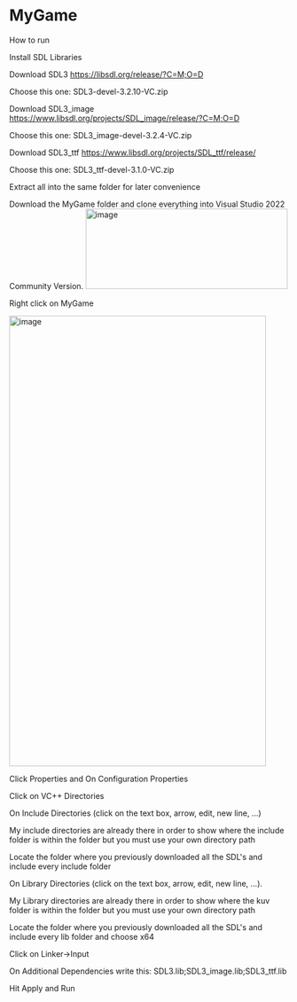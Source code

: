 # MyGame
How to run

Install SDL Libraries

Download SDL3 https://libsdl.org/release/?C=M;O=D

Choose this one: SDL3-devel-3.2.10-VC.zip

Download SDL3_image https://www.libsdl.org/projects/SDL_image/release/?C=M;O=D

Choose this one: SDL3_image-devel-3.2.4-VC.zip

Download SDL3_ttf https://www.libsdl.org/projects/SDL_ttf/release/

Choose this one: SDL3_ttf-devel-3.1.0-VC.zip


Extract all into the same folder for later convenience 

Download the MyGame folder and clone everything into Visual Studio 2022 Community Version.
<img width="364" height="145" alt="image" src="https://github.com/user-attachments/assets/13693a61-20ba-4257-9d10-75579ca80ac1" />


Right click on MyGame

<img width="463" height="813" alt="image" src="https://github.com/user-attachments/assets/504d7088-fbc7-45bf-9a04-3b01a989b048" />

Click Properties and On Configuration Properties

Click on VC++ Directories

 On Include Directories (click on the text box, arrow, edit, new line, ...)
 
 My include directories are already there in order to show where the include folder is within the folder but you must use your own directory path
 
 Locate the folder where you previously downloaded all the SDL's and include every include folder
 
 On Library Directories (click on the text box, arrow, edit, new line, ...).
 
 My Library directories are already there in order to show where the kuv folder is within the folder but you must use your own directory path
 
 Locate the folder where you previously downloaded all the SDL's and include every lib folder and choose x64
 
 Click on Linker->Input
 
 On Additional Dependencies write this: SDL3.lib;SDL3_image.lib;SDL3_ttf.lib

Hit Apply and Run
